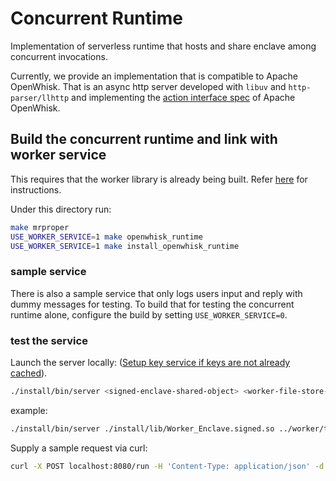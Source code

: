 # Concurrent Runtime

Implementation of serverless runtime that hosts and share enclave among concurrent invocations.

Currently, we provide an implementation that is compatible to Apache OpenWhisk. That is an async http server developed with `libuv` and `http-parser/llhttp` and implementing the [action interface spec][1] of Apache OpenWhisk.

## Build the concurrent runtime and link with worker service

This requires that the worker library is already being built. Refer [here](../worker/README.md#build-the-worker) for instructions.

Under this directory run:

```bash
make mrproper
USE_WORKER_SERVICE=1 make openwhisk_runtime
USE_WORKER_SERVICE=1 make install_openwhisk_runtime
```

### sample service

There is also a sample service that only logs users input and reply with dummy messages for testing. To build that for testing the concurrent runtime alone, configure the build by setting `USE_WORKER_SERVICE=0`.

### test the service

Launch the server locally: ([Setup key service if keys are not already cached](../worker/README.md#test-worker-locally)).

```bash
./install/bin/server <signed-enclave-shared-object> <worker-file-store-directory> <worker-store-cache-directory>
```

example:

```bash
./install/bin/server ./install/lib/Worker_Enclave.signed.so ../worker/tmp/ ../worker/tmp/cache/
```

Supply a sample request via curl:

```bash
curl -X POST localhost:8080/run -H 'Content-Type: application/json' -d @<inference-request-json>
```

[1]: https://github.com/apache/openwhisk/blob/master/docs/actions-new.md
